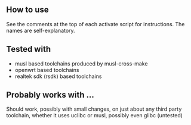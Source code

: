 ## How to use

See the comments at the top of each activate script for instructions. The names are self-explanatory.

## Tested with

* musl based toolchains produced by musl-cross-make
* openwrt based toolchains
* realtek sdk (rsdk) based toolchains

## Probably works with ...

Should work, possibly with small changes, on just about any third party toolchain, whether it uses uclibc or musl, possibly even glibc (untested)